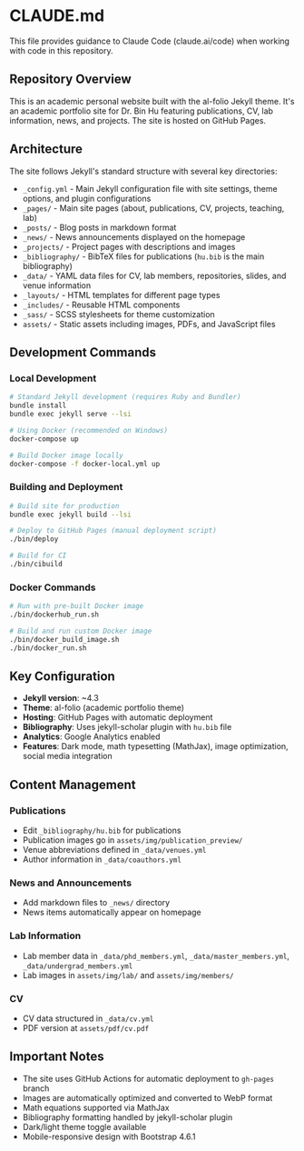 # CLAUDE.md

This file provides guidance to Claude Code (claude.ai/code) when working with code in this repository.

## Repository Overview

This is an academic personal website built with the al-folio Jekyll theme. It's an academic portfolio site for Dr. Bin Hu featuring publications, CV, lab information, news, and projects. The site is hosted on GitHub Pages.

## Architecture

The site follows Jekyll's standard structure with several key directories:

- `_config.yml` - Main Jekyll configuration file with site settings, theme options, and plugin configurations
- `_pages/` - Main site pages (about, publications, CV, projects, teaching, lab)
- `_posts/` - Blog posts in markdown format
- `_news/` - News announcements displayed on the homepage
- `_projects/` - Project pages with descriptions and images
- `_bibliography/` - BibTeX files for publications (`hu.bib` is the main bibliography)
- `_data/` - YAML data files for CV, lab members, repositories, slides, and venue information
- `_layouts/` - HTML templates for different page types
- `_includes/` - Reusable HTML components
- `_sass/` - SCSS stylesheets for theme customization
- `assets/` - Static assets including images, PDFs, and JavaScript files

## Development Commands

### Local Development
```bash
# Standard Jekyll development (requires Ruby and Bundler)
bundle install
bundle exec jekyll serve --lsi

# Using Docker (recommended on Windows)
docker-compose up

# Build Docker image locally
docker-compose -f docker-local.yml up
```

### Building and Deployment
```bash
# Build site for production
bundle exec jekyll build --lsi

# Deploy to GitHub Pages (manual deployment script)
./bin/deploy

# Build for CI
./bin/cibuild
```

### Docker Commands
```bash
# Run with pre-built Docker image
./bin/dockerhub_run.sh

# Build and run custom Docker image
./bin/docker_build_image.sh
./bin/docker_run.sh
```

## Key Configuration

- **Jekyll version**: ~4.3
- **Theme**: al-folio (academic portfolio theme)
- **Hosting**: GitHub Pages with automatic deployment
- **Bibliography**: Uses jekyll-scholar plugin with `hu.bib` file
- **Analytics**: Google Analytics enabled
- **Features**: Dark mode, math typesetting (MathJax), image optimization, social media integration

## Content Management

### Publications
- Edit `_bibliography/hu.bib` for publications
- Publication images go in `assets/img/publication_preview/`
- Venue abbreviations defined in `_data/venues.yml`
- Author information in `_data/coauthors.yml`

### News and Announcements
- Add markdown files to `_news/` directory
- News items automatically appear on homepage

### Lab Information
- Lab member data in `_data/phd_members.yml`, `_data/master_members.yml`, `_data/undergrad_members.yml`
- Lab images in `assets/img/lab/` and `assets/img/members/`

### CV
- CV data structured in `_data/cv.yml`
- PDF version at `assets/pdf/cv.pdf`

## Important Notes

- The site uses GitHub Actions for automatic deployment to `gh-pages` branch
- Images are automatically optimized and converted to WebP format
- Math equations supported via MathJax
- Bibliography formatting handled by jekyll-scholar plugin
- Dark/light theme toggle available
- Mobile-responsive design with Bootstrap 4.6.1